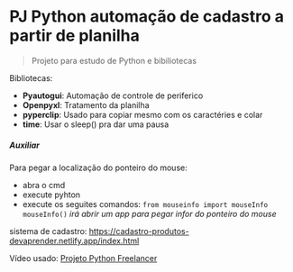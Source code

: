 # PJ Python automação de cadastro a partir de planilha

> Projeto para estudo de Python e bibiliotecas

Bibliotecas:
- **Pyautogui**:  Automação de controle de periferico
- **Openpyxl**: Tratamento da planilha
- **pyperclip**: Usado para copiar mesmo com os caractéries e colar
- **time**: Usar o sleep() pra dar uma pausa

##### Auxiliar

Para pegar a localização do ponteiro do mouse:
- abra o cmd
- execute pyhton
- execute os seguites comandos:
`from mouseinfo import mouseInfo`
`mouseInfo()`
*irá abrir um app para pegar infor do ponteiro do mouse*

sistema de cadastro: https://cadastro-produtos-devaprender.netlify.app/index.html

Vídeo usado: [Projeto Python Freelancer](https://www.youtube.com/watch?v=UtkPIpov6h8&ab_channel=DevAprender%7CJhonatandeSouza)
